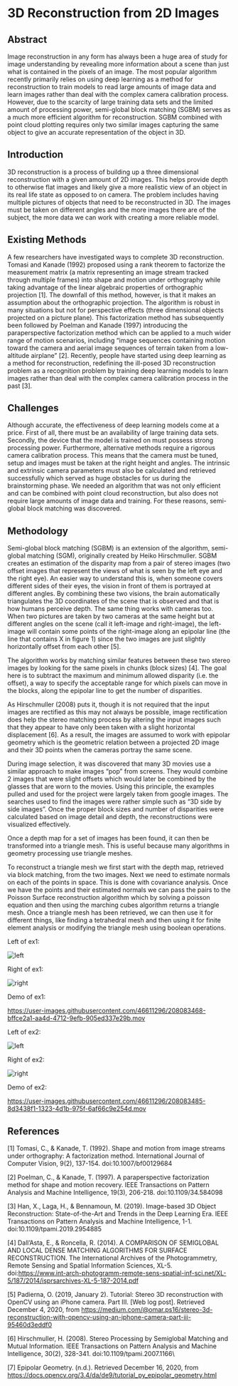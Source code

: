 # 3D Reconstruction from 2D Images  #

## Abstract ##
Image reconstruction in any form has always been a huge area of study for image understanding by revealing more information about a scene than just what is contained in the pixels of an image. The most popular algorithm recently primarily relies on using deep learning as a method for reconstruction to train models to read large amounts of image data and learn images rather than deal with the complex camera calibration process. However, due to the scarcity of large training data sets and the limited amount of processing power, semi-global block matching (SGBM) serves as a much more efficient algorithm for reconstruction. SGBM combined with point cloud plotting requires only two similar images capturing the same object to give an accurate representation of the object in 3D. 

## Introduction ##
3D reconstruction is a process of building up a three dimensional reconstruction with a given amount of 2D images. This helps provide depth to otherwise flat images and likely give a more realistic view of an object in its real life state as opposed to on camera. The problem includes having multiple pictures of objects that need to be reconstructed in 3D. The images must be taken on different angles and the more images there are of the subject, the more data we can work with creating a more reliable model. 


## Existing Methods ##
A few researchers have investigated ways to complete 3D reconstruction. Tomasi and Kanade (1992) proposed using a rank theorem to factorize the measurement matrix (a matrix representing an image stream tracked through multiple frames) into shape and motion under orthography while taking advantage of the linear algebraic properties of orthographic projection [1]. The downfall of this method, however, is that it makes an assumption about the orthographic projection. The algorithm is robust in many situations but not for perspective effects (three dimensional objects projected on a picture plane). This factorization method has subsequently been followed by Poelman and Kanade (1997) introducing the paraperspective factorization method which can be applied to a much wider range of motion scenarios, including “image sequences containing motion toward the camera and aerial image sequences of terrain taken from a low-altitude airplane” [2]. Recently, people have started using deep learning as a method for reconstruction, redefining the ill-posed 3D reconstruction problem as a recognition problem by training deep learning models to learn images rather than deal with the complex camera calibration process in the past [3]. 


## Challenges ##
Although accurate, the effectiveness of deep learning models come at a price. First of all, there must be an availability of large training data sets. Secondly, the device that the model is trained on must possess strong processing power. Furthermore, alternative methods require a rigorous camera calibration process. This means that the camera must be tuned, setup and images must be taken at the right height and angles. The intrinsic and extrinsic camera parameters must also be calculated and retrieved successfully which served as huge obstacles for us during the brainstorming phase. We needed an algorithm that was not only efficient and can be combined with point cloud reconstruction, but also does not require large amounts of image data and training. For these reasons, semi-global block matching was discovered. 


## Methodology ##
Semi-global block matching (SGBM) is an extension of the algorithm, semi-global matching (SGM), originally created by Heiko Hirschmuller. SGBM creates an estimation of the disparity map from a pair of stereo images (two offset images that represent the views of what is seen by the left eye and the right eye). An easier way to understand this is, when someone covers different sides of their eyes, the vision in front of them is portrayed at different angles. By combining these two visions, the brain automatically triangulates the 3D coordinates of the scene that is observed and that is how humans perceive depth. The same thing works with cameras too. When two pictures are taken by two cameras at the same height but at different angles on the scene (call it left-image and right-image), the left-image will contain some points of the right-image along an epipolar line (the line that contains X in figure 1) since the two images are just slightly horizontally offset from each other [5]. 

The algorithm works by matching similar features between these two stereo images by looking for the same pixels in chunks (block sizes) [4]. The goal here is to subtract the maximum and minimum allowed disparity (i.e. the offset), a way to specify the acceptable range for which pixels can move in the blocks, along the epipolar line to get the number of disparities. 

As Hirschmuller (2008) puts it, though it is not required that the input images are rectified as this may not always be possible, image rectification does help the stereo matching process by altering the input images such that they appear to have only been taken with a slight horizontal displacement [6]. As a result, the images are assumed to work with epipolar geometry which is the geometric relation between a projected 2D image and their 3D points when the cameras portray the same scene. 

During image selection, it was discovered that many 3D movies use a similar approach to make images “pop” from screens. They would combine 2 images that were slight offsets which would later be combined by the glasses that are worn to the movies. Using this principle, the examples pulled and used for the project were largely taken from google images. The searches used to find the images were rather simple such as “3D side by side images”.  Once the proper block sizes and number of disparities were calculated based on image detail and depth, the reconstructions were visualized effectively. 

Once a depth map for a set of images has been found, it can then be transformed into a triangle mesh. This is useful because many algorithms in geometry processing use triangle meshes.

To reconstruct a triangle mesh we first start with the depth map, retrieved via block matching, from the two images. Next we need to estimate normals on each of the points in space. This is done with covariance analysis. Once we have the points and their estimated normals we can pass the pairs to the Poisson Surface reconstruction algorithm which by solving a poisson equation and then using the marching cubes algorithm returns a triangle mesh. Once a triangle mesh has been retrieved, we can then use it for different things, like finding a tetrahedral mesh and then using it for finite element analysis or modifying the triangle mesh using boolean operations.   

Left of ex1:

![left](https://user-images.githubusercontent.com/46611296/208084694-f54f9ab3-d7f1-461f-8186-30d0284285fa.png)

Right of ex1:

![right](https://user-images.githubusercontent.com/46611296/208084730-d16f7e98-310d-4527-b41b-4fca10add731.png)

Demo of ex1:

https://user-images.githubusercontent.com/46611296/208083468-bffce2a1-aa4d-4712-9efb-905ed337e29b.mov

Left of ex2:

![left](https://user-images.githubusercontent.com/46611296/208084801-efc4176e-6a54-48d3-85b4-e58f82832cea.jpg)

Right of ex2:

![right](https://user-images.githubusercontent.com/46611296/208084817-6c965962-56bc-4448-8f2d-31fa2f14e437.jpg)

Demo of ex2:

https://user-images.githubusercontent.com/46611296/208083485-8d3438f1-1323-4d1b-975f-6af66c9e254d.mov


## References ##
[1] Tomasi, C., & Kanade, T. (1992). Shape and motion from image streams under orthography: A factorization method. International Journal of Computer Vision, 9(2), 137-154. doi:10.1007/bf00129684

[2] Poelman, C., & Kanade, T. (1997). A paraperspective factorization method for shape and motion recovery. IEEE Transactions on Pattern Analysis and Machine Intelligence, 19(3), 206-218. doi:10.1109/34.584098

[3] Han, X., Laga, H., & Bennamoun, M. (2019). Image-based 3D Object Reconstruction: State-of-the-Art and Trends in the Deep Learning Era. IEEE Transactions on Pattern Analysis and Machine Intelligence, 1-1. doi:10.1109/tpami.2019.2954885

[4] Dall’Asta, E., & Roncella, R. (2014). A COMPARISON OF SEMIGLOBAL AND LOCAL DENSE MATCHING ALGORITHMS FOR SURFACE RECONSTRUCTION. The International Archives of the Photogrammetry, Remote Sensing and Spatial Information Sciences, XL-5. doi:https://www.int-arch-photogramm-remote-sens-spatial-inf-sci.net/XL-5/187/2014/isprsarchives-XL-5-187-2014.pdf

[5] Padierna, O. (2019, January 2). Tutorial: Stereo 3D reconstruction with OpenCV using an iPhone camera. Part III. [Web log post]. Retrieved December 4, 2020, from https://medium.com/@omar.ps16/stereo-3d-reconstruction-with-opencv-using-an-iphone-camera-part-iii-95460d3eddf0

[6] Hirschmuller, H. (2008). Stereo Processing by Semiglobal Matching and Mutual Information. IEEE Transactions on Pattern Analysis and Machine Intelligence, 30(2), 328-341. doi:10.1109/tpami.2007.1166\

[7] Epipolar Geometry. (n.d.). Retrieved December 16, 2020, from https://docs.opencv.org/3.4/da/de9/tutorial_py_epipolar_geometry.html

